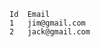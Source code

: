 <!-- usedin: [ _includes/_inlines/Toolbelt/common/users/users_examples-1.md] -->

```
Id  Email
1   jim@gmail.com
2   jack@gmail.com
```
